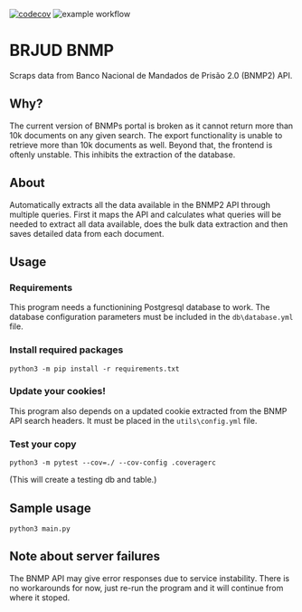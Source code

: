 [![codecov](https://codecov.io/gh/tohwiket/brjud_bnmp/branch/main/graph/badge.svg?token=ELY4OK6V9A)](https://codecov.io/gh/tohwiket/brjud_bnmp)
![example workflow](https://github.com/tohwiket/brjud_bnmp/actions/workflows/bnmp.yml/badge.svg)

# BRJUD BNMP

Scraps data from Banco Nacional de Mandados de Prisão 2.0 (BNMP2) API.

## Why?
The current version of BNMPs portal is broken as it cannot return more than 10k documents on any given search. The export functionality is unable to retrieve more than 10k documents as well. Beyond that, the frontend is oftenly unstable. This inhibits the extraction of the database.

## About
Automatically extracts all the data available in the BNMP2 API through multiple queries. First it maps the API and calculates what queries will be needed to extract all data available, does the bulk data extraction and then saves detailed data from each document.

## Usage
### Requirements
This program needs a functionining Postgresql database to work. The database configuration parameters must be included in the `db\database.yml` file.

### Install required packages
```
python3 -m pip install -r requirements.txt
```

### Update your cookies!
This program also depends on a updated cookie extracted from the BNMP API search headers. It must be placed in the `utils\config.yml` file.

### Test your copy
```
python3 -m pytest --cov=./ --cov-config .coveragerc
```
(This will create a testing db and table.)

## Sample usage
```
python3 main.py
```

## Note about server failures
The BNMP API may give error responses due to service instability. There is no workarounds for now, just re-run the program and it will continue from where it stoped.
